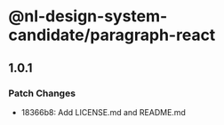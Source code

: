 # @nl-design-system-candidate/paragraph-react

## 1.0.1

### Patch Changes

- 18366b8: Add LICENSE.md and README.md
